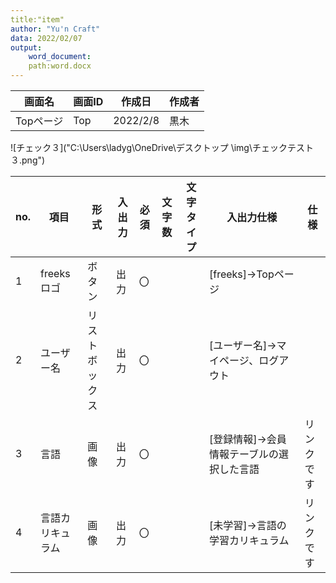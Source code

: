 ```yaml
---
title:"item"
author: "Yu'n Craft"
data: 2022/02/07
output:
    word_document:
    path:word.docx
---  
```


| 画面名    | 画面ID | 作成日      | 作成者 |
|--------|------|----------|-----|
| Topページ | Top  | 2022/2/8 | 黒木  |

![チェック３]("C:\Users\ladyg\OneDrive\デスクトップ
\img\チェックテスト３.png")

| no. | 項目        | 形式      | 入出力 | 必須 | 文字数 | 文字タイプ | 入出力仕様                  | 仕様    |
|-----|-----------|---------|-----|----|-----|-------|------------------------|-------|
| 1   | freeks ロゴ | ボタン     | 出力  | 〇  |     |       | [freeks]→Topページ        |       |
| 2   | ユーザー名     | リストボックス | 出力  | 〇  |     |       | [ユーザー名]→マイページ、ログアウト    |       |
| 3   | 言語        | 画像      | 出力  | 〇  |     |       | [登録情報]→会員情報テーブルの選択した言語 | リンクです |
| 4   | 言語カリキュラム  | 画像      | 出力  | 〇  |     |       | [未学習]→言語の学習カリキュラム      | リンクです |
